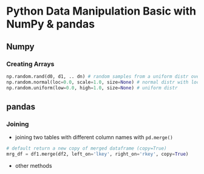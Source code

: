 # Python Data Manipulation Basic with NumPy & pandas

## Numpy
### Creating Arrays
```python
np.random.rand(d0, d1, .. dn) # random samples from a uniform distr over [0, 1)
np.random.normal(loc=0.0, scale=1.0, size=None) # normal distr with loc(mean) and scale()
np.random.uniform(low=0.0, high=1.0, size=None) # uniform distr
```

## pandas
### Joining
* joining two tables with different column names with `pd.merge()`
```python
# default return a new copy of merged dataframe (copy=True)
mrg_df = df1.merge(df2, left_on='lkey', right_on='rkey', copy=True)
```
* other methods